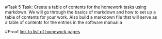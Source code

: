 #Task 5
Task: Create a table of contents for the homework tasks using markdown. We will go through the basics of markdown and how to set up a table of contents for your work. Also build a markdown file that will serve as a table of contents for the entries in the software manual.a

#Proof
[link to list of homework pages](https://thedegreeisalie.github.io/homework/)
